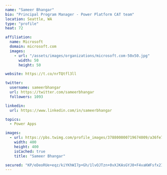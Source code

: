 ```yaml
---
name: "Sameer Bhangar"
bio: "Principal Program Manager - Power Platform CAT team"
location: Seattle, WA
type: "profile"
heat: 72

affiliation:
  name: Microsoft
  domain: microsoft.com
  images:
    - url: "/assets/images/organizations/microsoft.com-50x50.jpg"
      width: 50
      height: 50

website: https://t.co/nrTQtfl3ll

twitter:
  username: sameerbhangar
  url: https://twitter.com/sameerbhangar
  followers: 1093

linkedin:
  url: https://www.linkedin.com/in/sameerbhangar

topics:
  - Power Apps

images:
  - url: https://pbs.twimg.com/profile_images/378800000719674009/a36fe7ddfab1778b76e5793772e43798_400x400.jpeg
    width: 400
    height: 400
    isCached: true
    title: "Sameer Bhangar"

secured: "KP/eDeoRUe+eqz/kiYKhWI7p+Gh/1lvOJTzn+0vXJKAsGYJ0+F4vaKWFsfx2IUEDTv+dpjgpab68GZzIWZzCkDoI2pUSnc8Rc3+scqOSz8BtXNc5/dYt8XCJ7dI/ttbjQvi34EgPzV2hA9fhdGssh1LDcmkm4+CePl9xrxVZ1PHzB6PUtC+kaGS1W3nRSYVnsyuOJUqMsdOEX/RXfRxzl/7VuQaQJtgd05UCPUC7V8n0sYVD9i6E1heCI0W5s3hO2RRxRv+uYG/3QMOND8rsFmWCljGYd30aatBM/dtZSUQ2RULZNDl0B8sxzIqTQmOXhO0vYCJoZy3wL3InlDZfm7xMtI3nLAnuMj+xtgwwFvfZf5rWRqyXbGU/gUrqovW4D4d0s8it7rt02lgjTjqo9Tzd4Dv7eztPhz9dDWmNAWM=;RhzpI310Z4x6f+5QL7a59w=="
---
```


